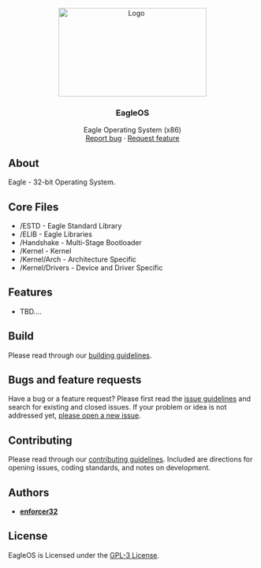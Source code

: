 <p align="center">
  <a href="#license">
    <img src="Resources/Branding/EagleBannerSmall.png" alt="Logo" width=300 height=180>
  </a>

  <h3 align="center">EagleOS</h3>

  <p align="center">
    Eagle Operating System (x86)
    <br>
    <a href="https://github.com/enforcer32/EagleOS/issues/new?labels=bug">Report bug</a>
    ·
    <a href="https://github.com/enforcer32/EagleOS/issues/new?labels=feature">Request feature</a>
  </p>
</p>

## About

Eagle - 32-bit Operating System.

## Core Files

- /ESTD - Eagle Standard Library
- /ELIB - Eagle Libraries
- /Handshake - Multi-Stage Bootloader
- /Kernel - Kernel
- /Kernel/Arch - Architecture Specific
- /Kernel/Drivers - Device and Driver Specific

## Features

- TBD....

## Build
Please read through our [building guidelines](https://github.com/enforcer32/EagleOS/blob/master/BUILDING.md).

## Bugs and feature requests

Have a bug or a feature request? Please first read the [issue guidelines](https://github.com/enforcer32/EagleOS/blob/master/CONTRIBUTING.md) and search for existing and closed issues. If your problem or idea is not addressed yet, [please open a new issue](https://github.com/enforcer32/EagleOS/issues/new).

## Contributing

Please read through our [contributing guidelines](https://github.com/enforcer32/EagleOS/blob/master/CONTRIBUTING.md). Included are directions for opening issues, coding standards, and notes on development.
## Authors

- [**enforcer32**](https://github.com/enforcer32)

## License

EagleOS is Licensed under the [GPL-3 License](https://github.com/enforcer32/EagleOS/blob/master/COPYING.txt).
